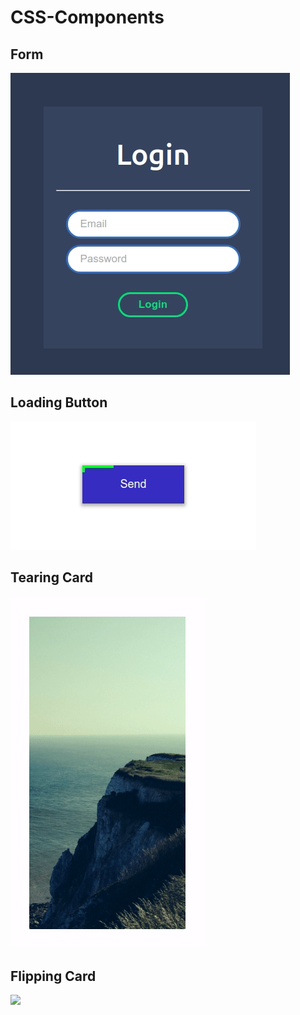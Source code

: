 # CSS-Components

## Form

![](form/preview.gif)

## Loading Button

![](loadingButton/preview.gif)

## Tearing Card

![](tearingCard/preview.gif)

## Flipping Card

![](flippingCard/preview.git)
